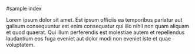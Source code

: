 #sample index


Lorem ipsum dolor sit amet. Est ipsum officiis ea temporibus pariatur aut galisum consequuntur est enim consequatur qui illo nihil non quam aliquam et quod quaerat. Qui illum perferendis est molestiae autem et repellendus laudantium eos fuga eveniet aut dolor modi non eveniet iste et quae voluptatem.
